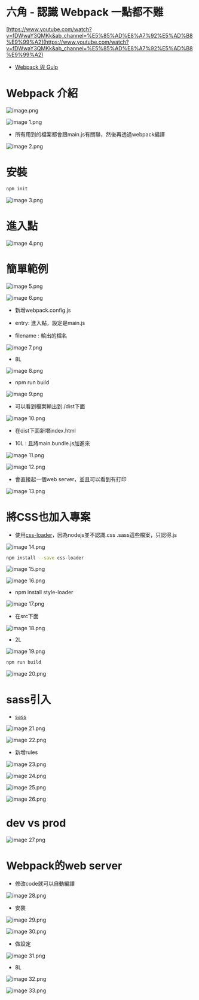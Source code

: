 # **六角 - 認識 Webpack 一點都不難**

[https://www.youtube.com/watch?v=fDWwaY3QMKk&ab_channel=%E5%85%AD%E8%A7%92%E5%AD%B8%E9%99%A2](https://www.youtube.com/watch?v=fDWwaY3QMKk&ab_channel=%E5%85%AD%E8%A7%92%E5%AD%B8%E9%99%A2)

- [Webpack 與 Gulp](https://www.dropbox.com/scl/fi/d2o1pojf6x2c13h9cr00m/Webpack-Gulp.paper?rlkey=5erz3thbq2i6h3e2pdi06zm9n&dl=0)



# **Webpack 介紹**

![image.png](./六角%20-%20認識%20Webpack%20一點都不難-assets/image.png)



![image 1.png](./六角%20-%20認識%20Webpack%20一點都不難-assets/image%201.png)



- 所有用到的檔案都會跟main.js有關聯，然後再透過webpack編譯

![image 2.png](./六角%20-%20認識%20Webpack%20一點都不難-assets/image%202.png)





# 安裝

```html
npm init
```

![image 3.png](./六角%20-%20認識%20Webpack%20一點都不難-assets/image%203.png)





# 進入點

![image 4.png](./六角%20-%20認識%20Webpack%20一點都不難-assets/image%204.png)







# 簡單範例

![image 5.png](./六角%20-%20認識%20Webpack%20一點都不難-assets/image%205.png)

![image 6.png](./六角%20-%20認識%20Webpack%20一點都不難-assets/image%206.png)



- 新增webpack.config.js

- entry: 進入點，設定是main.js

- filename : 輸出的檔名

![image 7.png](./六角%20-%20認識%20Webpack%20一點都不難-assets/image%207.png)



- 8L 

![image 8.png](./六角%20-%20認識%20Webpack%20一點都不難-assets/image%208.png)



- npm run build

![image 9.png](./六角%20-%20認識%20Webpack%20一點都不難-assets/image%209.png)



- 可以看到檔案輸出到./dist下面

![image 10.png](./六角%20-%20認識%20Webpack%20一點都不難-assets/image%2010.png)





- 在dist下面新增index.html

- 10L : 且將main.bundle.js加進來

![image 11.png](./六角%20-%20認識%20Webpack%20一點都不難-assets/image%2011.png)







![image 12.png](./六角%20-%20認識%20Webpack%20一點都不難-assets/image%2012.png)

- 會直接起一個web server，並且可以看到有打印

![image 13.png](./六角%20-%20認識%20Webpack%20一點都不難-assets/image%2013.png)





# 將CSS也加入專案

- 使用[css-loader](https://github.com/webpack-contrib/css-loader)，因為nodejs並不認識.css .sass這些檔案，只認得.js

![image 14.png](./六角%20-%20認識%20Webpack%20一點都不難-assets/image%2014.png)



```bash
npm install --save css-loader
```



![image 15.png](./六角%20-%20認識%20Webpack%20一點都不難-assets/image%2015.png)

![image 16.png](./六角%20-%20認識%20Webpack%20一點都不難-assets/image%2016.png)



- npm install style-loader

![image 17.png](./六角%20-%20認識%20Webpack%20一點都不難-assets/image%2017.png)





- 在src下面

![image 18.png](./六角%20-%20認識%20Webpack%20一點都不難-assets/image%2018.png)

- 2L

![image 19.png](./六角%20-%20認識%20Webpack%20一點都不難-assets/image%2019.png)



```bash
npm run build
```



![image 20.png](./六角%20-%20認識%20Webpack%20一點都不難-assets/image%2020.png)





# sass引入

- [sass](https://github.com/webpack-contrib/sass-loader)

![image 21.png](./六角%20-%20認識%20Webpack%20一點都不難-assets/image%2021.png)



![image 22.png](./六角%20-%20認識%20Webpack%20一點都不難-assets/image%2022.png)



- 新增rules

![image 23.png](./六角%20-%20認識%20Webpack%20一點都不難-assets/image%2023.png)



![image 24.png](./六角%20-%20認識%20Webpack%20一點都不難-assets/image%2024.png)



![image 25.png](./六角%20-%20認識%20Webpack%20一點都不難-assets/image%2025.png)



![image 26.png](./六角%20-%20認識%20Webpack%20一點都不難-assets/image%2026.png)









# dev vs prod

![image 27.png](./六角%20-%20認識%20Webpack%20一點都不難-assets/image%2027.png)









# Webpack的web server

- 修改code就可以自動編譯



![image 28.png](./六角%20-%20認識%20Webpack%20一點都不難-assets/image%2028.png)



- 安裝

![image 29.png](./六角%20-%20認識%20Webpack%20一點都不難-assets/image%2029.png)



![image 30.png](./六角%20-%20認識%20Webpack%20一點都不難-assets/image%2030.png)



- 做設定

![image 31.png](./六角%20-%20認識%20Webpack%20一點都不難-assets/image%2031.png)

- 8L

![image 32.png](./六角%20-%20認識%20Webpack%20一點都不難-assets/image%2032.png)



![image 33.png](./六角%20-%20認識%20Webpack%20一點都不難-assets/image%2033.png)












